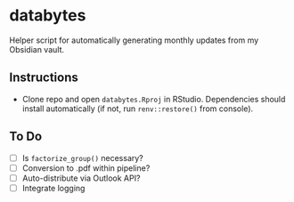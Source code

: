# databytes

Helper script for automatically generating monthly updates from my Obsidian vault.


## Instructions

- Clone repo and open `databytes.Rproj` in RStudio.  Dependencies should install automatically (if not, run `renv::restore()` from console).


## To Do
- [ ] Is `factorize_group()` necessary?
- [ ] Conversion to .pdf within pipeline?
- [ ] Auto-distribute via Outlook API?
- [ ] Integrate logging